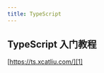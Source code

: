 ```yaml
---
title: TypeScript
---
```


## TypeScript 入门教程

[https://ts.xcatliu.com/][1]





[1]:https://ts.xcatliu.com/	"TypeScript 入门教程"

